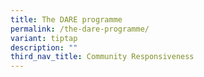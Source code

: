 ```yaml
---
title: The DARE programme
permalink: /the-dare-programme/
variant: tiptap
description: ""
third_nav_title: Community Responsiveness
---
```

